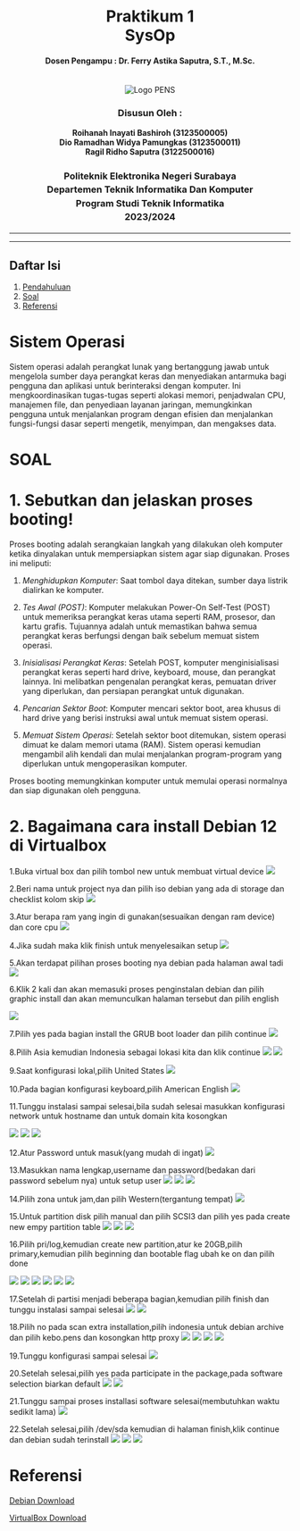 <div align="center">
  <h1 style="text-align: center;font-weight: bold">Praktikum 1<br>SysOp</h1>
  <h4 style="text-align: center;">Dosen Pengampu : Dr. Ferry Astika Saputra, S.T., M.Sc.</h4>
</div>
<br />
<div align="center">
  <img src="Logo_PENS.png" alt="Logo PENS">
  <h3 style="text-align: center;">Disusun Oleh : </h3>
  <p style="text-align: center;">
    <strong>Roihanah Inayati Bashiroh (3123500005)</strong><br>
    <strong>Dio Ramadhan Widya Pamungkas (3123500011)</strong><br>
    <strong>Ragil Ridho Saputra (3122500016)</strong>
  </p>

  <h3 style="text-align: center;line-height: 1.5">Politeknik Elektronika Negeri Surabaya<br>Departemen Teknik
    Informatika Dan Komputer<br>Program Studi Teknik Informatika<br>2023/2024</h3>
  <hr>
  <hr>
</div>

## Daftar Isi
1. [Pendahuluan](#sistem-operasi)
2. [Soal](#soal)
3. [Referensi](#referensi)


# Sistem Operasi
Sistem operasi adalah perangkat lunak yang bertanggung jawab untuk mengelola sumber daya perangkat keras dan menyediakan
antarmuka bagi pengguna dan aplikasi untuk berinteraksi dengan komputer. Ini mengkoordinasikan tugas-tugas seperti
alokasi memori, penjadwalan CPU, manajemen file, dan penyediaan layanan jaringan, memungkinkan pengguna untuk
menjalankan program dengan efisien dan menjalankan fungsi-fungsi dasar seperti mengetik, menyimpan, dan mengakses data.

# SOAL
# 1. Sebutkan dan jelaskan proses booting!
Proses booting adalah serangkaian langkah yang dilakukan oleh komputer ketika dinyalakan untuk mempersiapkan sistem agar
siap digunakan. Proses ini meliputi:

1. *Menghidupkan Komputer*: Saat tombol daya ditekan, sumber daya listrik dialirkan ke komputer.

2. *Tes Awal (POST)*: Komputer melakukan Power-On Self-Test (POST) untuk memeriksa perangkat keras utama seperti RAM,
prosesor, dan kartu grafis. Tujuannya adalah untuk memastikan bahwa semua perangkat keras berfungsi dengan baik sebelum
memuat sistem operasi.

3. *Inisialisasi Perangkat Keras*: Setelah POST, komputer menginisialisasi perangkat keras seperti hard drive, keyboard,
mouse, dan perangkat lainnya. Ini melibatkan pengenalan perangkat keras, pemuatan driver yang diperlukan, dan persiapan
perangkat untuk digunakan.

4. *Pencarian Sektor Boot*: Komputer mencari sektor boot, area khusus di hard drive yang berisi instruksi awal untuk
memuat sistem operasi.

5. *Memuat Sistem Operasi*: Setelah sektor boot ditemukan, sistem operasi dimuat ke dalam memori utama (RAM). Sistem
operasi kemudian mengambil alih kendali dan mulai menjalankan program-program yang diperlukan untuk mengoperasikan
komputer.

Proses booting memungkinkan komputer untuk memulai operasi normalnya dan siap digunakan oleh pengguna.

# 2. Bagaimana cara install Debian 12 di Virtualbox

1.Buka virtual box dan pilih tombol new untuk membuat virtual device
<img src="picture1.png">

2.Beri nama untuk project nya dan pilih iso debian yang ada di storage dan checklist kolom skip
<img src="picture2.png">

3.Atur berapa ram yang ingin di gunakan(sesuaikan dengan ram device) dan core cpu
<img src="picture3.png">

4.Jika sudah maka klik finish untuk menyelesaikan setup
<img src="picture 4.png">

5.Akan terdapat pilihan proses booting nya debian pada halaman awal tadi
<img src="picture 5.png">

6.Klik 2 kali dan akan memasuki proses penginstalan debian dan pilih graphic install dan akan memunculkan halaman tersebut dan pilih english

<img src="picture 6.png">

7.Pilih yes pada bagian install the GRUB boot loader dan pilih continue
<img src="picture 7.png">

8.Pilih Asia kemudian Indonesia sebagai lokasi kita dan klik continue
<img src="picture 8.png">
<img src="picture 9.png">

9.Saat konfigurasi lokal,pilih United States
<img src="picture 10.png">

10.Pada bagian konfigurasi keyboard,pilih American English
<img src="picture 11.png">

11.Tunggu instalasi sampai selesai,bila sudah selesai masukkan konfigurasi network untuk hostname dan untuk domain kita kosongkan

<img src="picture 12.png">
<img src="picture 13.png">
<img src="picture 14.png">

12.Atur Password untuk masuk(yang mudah di ingat)
<img src="picture 15.png">

13.Masukkan nama lengkap,username dan password(bedakan dari password sebelum nya) untuk setup user
<img src="picture 16.png">
<img src="picture 17.png">
<img src="picture 18.png">

14.Pilih zona untuk jam,dan pilih Western(tergantung tempat)
<img src="picture 19.png">

15.Untuk partition disk pilih manual dan pilih SCSI3 dan pilih yes pada create new empy partition table
<img src="picture 20.png">
<img src="picture 21.png">
<img src="picture 22.png">

16.Pilih pri/log,kemudian create new partition,atur ke 20GB,pilih primary,kemudian pilih beginning dan bootable flag ubah ke on dan pilih done

<img src="picture 23.png">
<img src="picture 24.png">
<img src="picture 25.png">
<img src="picture 26.png">
<img src="picture 27.png">
<img src="picture 28.png">

17.Setelah di partisi menjadi beberapa bagian,kemudian pilih finish dan tunggu instalasi sampai selesai
<img src="picture 29.png">
<img src="picture 30.png">

18.Pilih no pada scan extra installation,pilih indonesia untuk debian archive dan pilih kebo.pens dan kosongkan http
proxy
<img src="picture 31.png">
<img src="picture 32.png">
<img src="picture 33.png">
<img src="picture 34.png">

19.Tunggu konfigurasi sampai selesai
<img src="picture 35.png">

20.Setelah selesai,pilih yes pada participate in the package,pada software selection biarkan default
<img src="picture 36.png">
<img src="picture 37.png">

21.Tunggu sampai proses installasi software selesai(membutuhkan waktu sedikit lama)
<img src="picture 38.png">

22.Setelah selesai,pilih /dev/sda kemudian di halaman finish,klik continue dan debian sudah terinstall
<img src="picture 39.png">
<img src="picture 40.png">
<img src="picture 41.png">

# Referensi

  [Debian Download](https://www.debian.org/download)

  [VirtualBox Download](https://www.virtualbox.org/wiki/Downloads)

  

  
